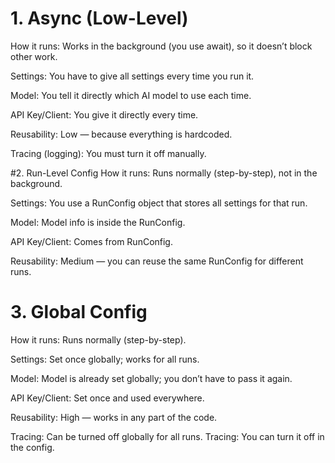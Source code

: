 # 1. Async (Low-Level)
How it runs: Works in the background (you use await), so it doesn’t block other work.

Settings: You have to give all settings every time you run it.

Model: You tell it directly which AI model to use each time.

API Key/Client: You give it directly every time.

Reusability: Low — because everything is hardcoded.

Tracing (logging): You must turn it off manually.

#2. Run-Level Config
How it runs: Runs normally (step-by-step), not in the background.

Settings: You use a RunConfig object that stores all settings for that run.

Model: Model info is inside the RunConfig.

API Key/Client: Comes from RunConfig.

Reusability: Medium — you can reuse the same RunConfig for different runs.

# 3. Global Config
How it runs: Runs normally (step-by-step).

Settings: Set once globally; works for all runs.

Model: Model is already set globally; you don’t have to pass it again.

API Key/Client: Set once and used everywhere.

Reusability: High — works in any part of the code.

Tracing: Can be turned off globally for all runs.
Tracing: You can turn it off in the config.

